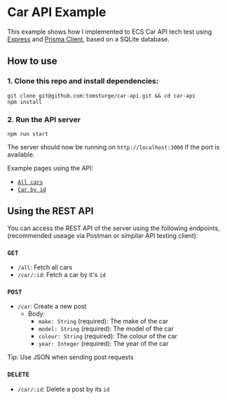 # Car API Example

This example shows how I implemented to ECS Car API tech test using [Express](https://expressjs.com/) and [Prisma Client](https://prisma.io), based on a SQLite database.

## How to use

### 1. Clone this repo and install dependencies:

```
git clone git@github.com:tomsturge/car-api.git && cd car-api
npm install
```

### 2. Run the API server

```
npm run start
```

The server should now be running on `http://localhost:3000` if the port is available.

Example pages using the API:

- [`All cars`](http://localhost:3000/all)
- [`Car by id`](http://localhost:3000/car/1)

## Using the REST API

You can access the REST API of the server using the following endpoints, (recommended useage via Postman or simpilar API testing client):

### `GET`

- `/all`: Fetch all cars
- `/car/:id`: Fetch a car by it's `id`

### `POST`

- `/car`: Create a new post
  - Body:
    - `make: String` (required): The make of the car
    - `model: String` (required): The model of the car
    - `colour: String` (required): The colour of the car
    - `year: Integer` (required): The year of the car

Tip: Use JSON when sending post requests

### `DELETE`

- `/car/:id`: Delete a post by its `id`
